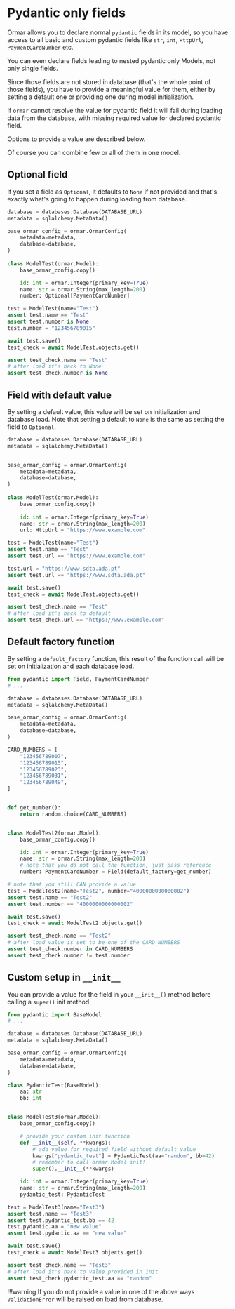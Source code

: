 # Pydantic only fields

Ormar allows you to declare normal `pydantic` fields in its model, so you have access to
all basic and custom pydantic fields like `str`, `int`, `HttpUrl`, `PaymentCardNumber` etc.

You can even declare fields leading to nested pydantic only Models, not only single fields.

Since those fields are not stored in database (that's the whole point of those fields),
you have to provide a meaningful value for them, either by setting a default one or 
providing one during model initialization.

If `ormar` cannot resolve the value for pydantic field it will fail during loading data from the database,
with missing required value for declared pydantic field.

Options to provide a value are described below.

Of course you can combine few or all of them in one model.

## Optional field

If you set a field as `Optional`, it defaults to `None` if not provided and that's 
exactly what's going to happen during loading from database.

```python
database = databases.Database(DATABASE_URL)
metadata = sqlalchemy.MetaData()

base_ormar_config = ormar.OrmarConfig(
    metadata=metadata,
    database=database,
)
    
class ModelTest(ormar.Model):
    base_ormar_config.copy()

    id: int = ormar.Integer(primary_key=True)
    name: str = ormar.String(max_length=200)
    number: Optional[PaymentCardNumber]

test = ModelTest(name="Test")
assert test.name == "Test"
assert test.number is None
test.number = "123456789015"

await test.save()
test_check = await ModelTest.objects.get()

assert test_check.name == "Test"
# after load it's back to None
assert test_check.number is None
```

## Field with default value

By setting a default value, this value will be set on initialization and database load. 
Note that setting a default to `None` is the same as setting the field to `Optional`.

```python
database = databases.Database(DATABASE_URL)
metadata = sqlalchemy.MetaData()


base_ormar_config = ormar.OrmarConfig(
    metadata=metadata,
    database=database,
)
    
class ModelTest(ormar.Model):
    base_ormar_config.copy()
        
    id: int = ormar.Integer(primary_key=True)
    name: str = ormar.String(max_length=200)
    url: HttpUrl = "https://www.example.com"

test = ModelTest(name="Test")
assert test.name == "Test"
assert test.url == "https://www.example.com"

test.url = "https://www.sdta.ada.pt"
assert test.url == "https://www.sdta.ada.pt"

await test.save()
test_check = await ModelTest.objects.get()

assert test_check.name == "Test"
# after load it's back to default
assert test_check.url == "https://www.example.com"
```

## Default factory function

By setting a `default_factory` function, this result of the function call will be set 
on initialization and each database load.

```python
from pydantic import Field, PaymentCardNumber
# ...

database = databases.Database(DATABASE_URL)
metadata = sqlalchemy.MetaData()

base_ormar_config = ormar.OrmarConfig(
    metadata=metadata,
    database=database,
)

CARD_NUMBERS = [
    "123456789007",
    "123456789015",
    "123456789023",
    "123456789031",
    "123456789049",
]


def get_number():
    return random.choice(CARD_NUMBERS)


class ModelTest2(ormar.Model):
    base_ormar_config.copy()

    id: int = ormar.Integer(primary_key=True)
    name: str = ormar.String(max_length=200)
    # note that you do not call the function, just pass reference
    number: PaymentCardNumber = Field(default_factory=get_number)

# note that you still CAN provide a value 
test = ModelTest2(name="Test2", number="4000000000000002")
assert test.name == "Test2"
assert test.number == "4000000000000002"

await test.save()
test_check = await ModelTest2.objects.get()

assert test_check.name == "Test2"
# after load value is set to be one of the CARD_NUMBERS
assert test_check.number in CARD_NUMBERS
assert test_check.number != test.number
```

## Custom setup in `__init__`

You can provide a value for the field in your `__init__()` method before calling a `super()` init method.

```python
from pydantic import BaseModel
# ...

database = databases.Database(DATABASE_URL)
metadata = sqlalchemy.MetaData()

base_ormar_config = ormar.OrmarConfig(
    metadata=metadata,
    database=database,
)

class PydanticTest(BaseModel):
    aa: str
    bb: int


class ModelTest3(ormar.Model):
    base_ormar_config.copy()

    # provide your custom init function
    def __init__(self, **kwargs):
        # add value for required field without default value
        kwargs["pydantic_test"] = PydanticTest(aa="random", bb=42)
        # remember to call ormar.Model init!
        super().__init__(**kwargs)

    id: int = ormar.Integer(primary_key=True)
    name: str = ormar.String(max_length=200)
    pydantic_test: PydanticTest

test = ModelTest3(name="Test3")
assert test.name == "Test3"
assert test.pydantic_test.bb == 42
test.pydantic.aa = "new value"
assert test.pydantic.aa == "new value"

await test.save()
test_check = await ModelTest3.objects.get()

assert test_check.name == "Test3"
# after load it's back to value provided in init
assert test_check.pydantic_test.aa == "random"
```

!!!warning
        If you do not provide a value in one of the above ways `ValidationError` will be raised on load from database.